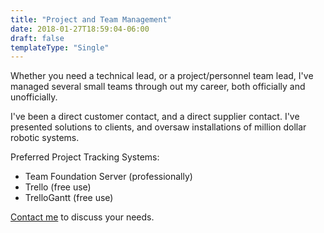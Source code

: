 ```yaml
---
title: "Project and Team Management"
date: 2018-01-27T18:59:04-06:00
draft: false
templateType: "Single"
---
```



Whether you need a technical lead, or a project/personnel team lead, I've managed several small teams through out my career, both officially and unofficially.

I've been a direct customer contact, and a direct supplier contact. I've presented solutions to clients, and oversaw installations of million dollar robotic systems.

Preferred Project Tracking Systems:

* Team Foundation Server (professionally)
* Trello (free use)
* TrelloGantt (free use)


[Contact me](/contact) to discuss your needs.